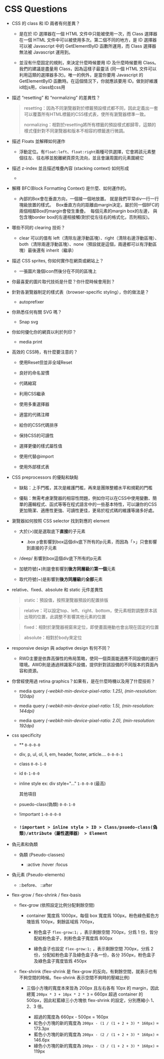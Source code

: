 # CSS Questions

- CSS 的 class 和 ID 兩者有何差異？
  
  - 是在於 ID 選擇器在一個 HTML 文件中只能被使用一次，而 Class 選擇器在一個 HTML 文件中可以被使用多次。第二個不同的地方，是 ID 選擇器可以被 Javascript 中的 GetElementByID 函數所運用，而 Class 選擇器無法被 Javascript 運用到。
  
  - 並沒有什麼固定的規則，來決定什麼時候要用 ID 及什麼時候要用 Class。我們的建議是盡量用 Class，因為這樣子最靈活 (同一個 HTML 文件可以利用這類的選擇器多次)。唯一的例外，是當你要用 Javascript 的 GetElementByID 函數時。在這個情況下，你就應該要用 ID。做到好維護  id给js用，class给css用

- 描述 “resetting” 和 “normalizing” 的差異性？
  
  > resetting：因為不同瀏覽器對於標籤預設樣式都不同，因此定義出一套可以覆蓋所有HTML標籤的CSS樣式表，使所有瀏覽器標準一致。
  > 
  > normalizing：相對於resetting將所有標籤的預設樣式都歸零，這類的樣式僅針對不同瀏覽器和版本不相容的標籤進行微調。

- 描述 Floats 並解釋如何運作
  
  - 浮動定位。有`float:left`、`float:right`兩種可供選擇，它會將該元素整個往左、往右移並脫離網頁原先流向，並且會讓周圍的元素圍繞它

- 描述 z-index 並且描述堆疊內容 (stacking context) 如何形成
  
  - 

- 解釋 BFC(Block Formatting Context) 是什麼、如何運作的。
  
  - 內部的Box會在垂直方向，一個接一個地放置。 就是我們平常div一行一行塊級放置的樣式。 
     Box垂直方向的距離由margin決定。屬於同一個BFC的兩個相鄰Box的margin會發生重疊。  每個元素的margin box的左邊， 
    與包含塊border box的左邊相接觸(對於從左往右的格式化，否則相反)。

- 哪些不同的 clearing 技術？
  
  - clear 可以的值有 left（清除左邊浮動區塊）、right（清除右邊浮動區塊）、both（清除兩邊浮動區塊）、none（預設就是這個，兩邊都可以有浮動區塊）最後還有 inherit（繼承）

- 描述 CSS sprites, 你如何實作在網頁或網站上？
  
  - 一張圖片幾個icon然後分在不同的區塊上

- 你最喜愛的圖片取代技術是什麼？你什麼時候會用到？

- 針對各瀏覽器制定的樣式表（browser-specific styling），你的做法是？
  
  - autoprefixer

- 你熟悉任何有關 SVG 嗎？
  
  - Snap svg

- 你如何優化你的網頁以利於列印？
  
  - media print

- 高效的 CSS時，有什麼要注意的？
  
  - 使用Reset但並非全域Reset
  
  - 良好的命名習慣
  
  - 代碼縮寫
  
  - 利用CSS繼承
  
  - 使用多重選擇器
  
  - 適當的代碼注釋
  
  - 給你的CSS代碼排序
  
  - 保持CSS的可讀性
  
  - 選擇更優的樣式屬性值
  
  - 使用<link>代替@import
  
  - 使用外部樣式表

- CSS preprocessors 的優點和缺點
  
  - 缺點：上手門檻，其次是維護門檻，再來是團隊整體水平和規範的門檻
  
  - 優點：無需考慮瀏覽器的相容性問題，例如你可以在CSS中使用變數、簡單的邏輯程式、函式等等在程式語言中的一些基本特性，可以讓你的CSS更加簡潔、適應性更強、可讀性更佳，更易於程式碼的維護等諸多好處。

- 瀏覽器如何按照 CSS selector 找到對應的 element
  
  - 大於(>)就是選取底下**直接**的子元素
    
    - .box p會影響到box這個div底下所有的p元素，而因為「>」只會影響到直接的子元素
  
  - /deep/ 影響到box這個div底下所有的p元素
  
  - 加號符號(+)則是會影響到**後方同層級**的**第一個**元素
  
  - 取代符號(~)是影響到**後方同層級**的**全部**元素

- relative、fixed、absolute 和 static 元件差異性
  
  > static：預設值，按照瀏覽器預設的配置排版
  
  > relative：可以設定top、left、right、bottom，使元素相對調整原本該出現的位置，此調整不影響其他元素的位置
  
  > fixed：相對於瀏覽器視窗來定位，即使畫面捲動也會出現在固定的位置
  
  > absolute：相對於body來定位

- responsive design 與 adaptive design 有何不同？
  
  - RWD主要是依靠高彈性的佈局策略，使同一個頁面能適應不同設備的運行環境。AWD則是通過辨識客戶設備，提供針對該設備的不同版本的頁面內容和資源。

- 你曾經使用過 retina graphics？如果有，是在什麼時機以及用了什麼技術？
  
  - media query *(-webkit-min-device-pixel-ratio: 1.25), (min-resolution: 120dpi)*
  
  - media query *(-webkit-min-device-pixel-ratio: 1.5), (min-resolution: 144dpi)*
  
  - media query *(-webkit-min-device-pixel-ratio: 2.0), (min-resolution: 192dpi)*

- css specificity
  
  - ** `0-0-0-0`
  
  - div, p, ul, ol, li, em, header, footer, article.... `0-0-0-1`
  
  - class `0-0-1-0`
  
  - id `0-1-0-0`
  
  - inline style ex: div style="..."  `1-0-0-0` (最高)
    
    其他項目
  
  - psuedo-class(偽類) `0-0-1-0`
  
  - !important `1-0-0-0-0`
  
  - ### `!important > inline style > ID > Class/psuedo-class(偽類)/attribute（屬性選擇器） > Element`

- 偽元素和偽類
  
  - 偽類 (Pseudo-classes)
    
    - :active :hover :focus

- 偽元素 (Pseudo-elements)
  
  - ::before、 ::after

- flex-grow / flex-shrink / flex-basis
  
  - flex-grow (依照設定比例分配剩餘空間)
    
    - container 寬度爲 1000px，每個 box 寬度爲 100px。粉色綠色藍色方塊皆爲 100px，剩餘區域爲 700px，
      
      - 粉色盒子 `flex-grow:1;` ，表示剩餘空間 700px，分爲 1 份，皆分配給粉色盒子，則粉色盒子寬度爲 800px
      
      - 綠色盒子也設定 `flex-grow:1;` ，表示剩餘空間 700px，分爲 2 份，分配給粉色盒子及綠色盒子各一份，各分 350px，粉色盒子及綠色盒子寬度皆爲 450px
  
  - flex-shrink (flex-shrink 是 flex-grow 的反向，有剩餘空間，就表示也有不夠空間的時候。flex-shrink 表示空間不夠時的壓縮比例)
    
    - 三個小方塊的寬度本來皆為 200px 且左右各有 10px 的 margin，因此總寬 `200px * 3 + 10px * 2 * 3` = 660px 超過 container 的 500px，因此紅藍綠三小方塊依 flex-shrink 的設定，分別應縮小 1、2、3 倍。
      
      - 超過的寬度為 660px - 500px = 160px
      - 紅色小方塊的新的寬度為 `200px - (1 / (1 + 2 + 3) * 160px)` = 173.3px
      - 藍色小方塊的新的寬度為 `200px - (2 / (1 + 2 + 3) * 160px)` = 146.6px
      - 綠色小方塊的新的寬度為 `200px - (3 / (1 + 2 + 3) * 160px)` = 119px
